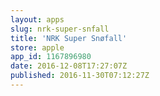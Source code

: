 ```yaml
---
layout: apps
slug: nrk-super-snfall
title: 'NRK Super Snøfall'
store: apple
app_id: 1167896980
date: 2016-12-08T17:27:07Z
published: 2016-11-30T07:12:27Z
---
```

